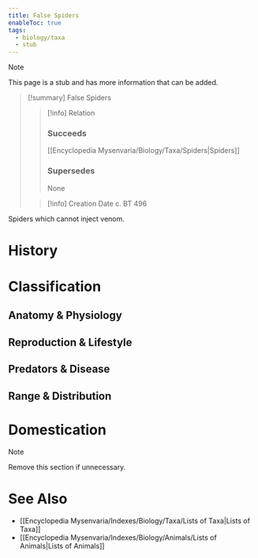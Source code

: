 ```yaml
---
title: False Spiders
enableToc: true
tags:
  - biology/taxa
  - stub
---
```


> [!note]
> This page is a stub and has more information that can be added.

> [!summary] False Spiders
> > [!info] Relation
> > ### Succeeds
> > [[Encyclopedia Mysenvaria/Biology/Taxa/Spiders|Spiders]]
> > ### Supersedes
> > None
>
> > [!info] Creation Date
> > c. BT 496

Spiders which cannot inject venom.
# History

# Classification
## Anatomy & Physiology

## Reproduction & Lifestyle

## Predators & Disease

## Range & Distribution

# Domestication

> [!note]
> Remove this section if unnecessary.
# See Also
- [[Encyclopedia Mysenvaria/Indexes/Biology/Taxa/Lists of Taxa|Lists of Taxa]]
- [[Encyclopedia Mysenvaria/Indexes/Biology/Animals/Lists of Animals|Lists of Animals]]